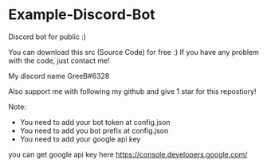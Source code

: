 # Example-Discord-Bot
Discord bot for public :)

You can download this src (Source Code) for free :)
If you have any problem with the code, just contact me!

My discord name GreeB#6328

Also support me with following my github and give 1 star for this repostiory!

Note:
- You need to add your bot token at config.json
- You need to add you bot prefix at config.json
- You need to add your google api key

you can get google api key here https://console.developers.google.com/
